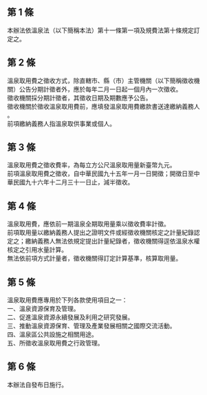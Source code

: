 第 1 條
-------
本辦法依溫泉法（以下簡稱本法）第十一條第一項及規費法第十條規定訂  
定之。

第 2 條
-------
溫泉取用費之徵收方式，除直轄市、縣（市）主管機關（以下簡稱徵收機  
關）公告分期計徵者外，應於每年二月一日起一個月內一次徵收。  
徵收機關採分期計徵者，其徵收日期及期數應予公告。  
徵收機關於徵收溫泉取用費前，應填發溫泉取用費繳款書送達繳納義務人  
。  
前項繳納義務人指溫泉取供事業或個人。

第 3 條
-------
溫泉取用費之徵收費率，為每立方公尺溫泉取用量新臺幣九元。  
前項溫泉取用費之徵收，自中華民國九十五年一月一日開徵；開徵日至中  
華民國九十六年十二月三十一日止，減半徵收。

第 4 條
-------
溫泉取用費，應依前一期溫泉全期取用量乘以徵收費率計徵。  
前項取用量以繳納義務人提出之證明文件或經徵收機關核定之計量紀錄認  
定之；繳納義務人無法依規定提出計量紀錄者，徵收機關得逕依溫泉水權  
核定之引用水量計算。  
無法依前項方式計量者，徵收機關得訂定計算基準，核算取用量。

第 5 條
-------
溫泉取用費應專用於下列各款使用項目之一：  
一、溫泉資源保育及管理。  
二、促進溫泉資源永續發展及利用之研究發展。  
三、推動溫泉資源保育、管理及產業發展相關之國際交流活動。  
四、溫泉區公共設施之相關用途。  
五、所徵收溫泉取用費之行政管理。

第 6 條
-------
本辦法自發布日施行。

